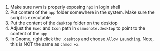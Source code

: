 1. Make sure nvm is properly exposing `npx` in login shell
2. Put content of the `app` folder somewhere in the system. Make sure the script is executable
3. Put the content of the `desktop` folder on the desktop
4. Adjust the `Exec` and `Icon` path in `osmosnote.desktop` to point to the content of the `app`
5. In Gnome, right click the `.desktop` and choose `Allow Launching`. Note, this is NOT the same as `chmod +x`.
